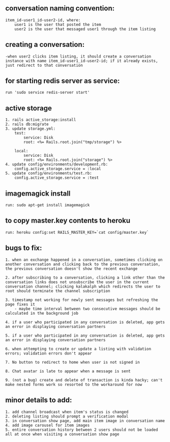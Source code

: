 ## conversation naming convention:
    item_id-user1_id-user2-id, where:
        user1 is the user that posted the item
        user2 is the user that messaged user1 through the item listing


## creating a conversation:
    -when user2 clicks item listing, it should create a conversation instance with name item_id-user1_id-user2-id; if it already exists, just redirect to that conversation

## for starting redis server as service:
    run 'sudo service redis-server start'

## active storage
    1. rails active_storage:install
    2. rails db:migrate
    3. update storage.yml:
        test:
            service: Disk
            root: <%= Rails.root.join("tmp/storage") %>

        local:
            service: Disk
            root: <%= Rails.root.join("storage") %>
    4. update config/environments/development.rb:
        config.active_storage.service = :local
    5. update config/environments/test.rb:
        config.active_storage.service = :test

## imagemagick install
    run: sudo apt-get install imagemagick

## to copy master.key contents to heroku
    run: heroku config:set RAILS_MASTER_KEY=`cat config/master.key`

## bugs to fix:
    1. when an exchange happened in a conversation, sometimes clicking on another conversation and clicking back to the previous conversation, the previous conversation doesn't show the recent exchange

    2. after subscribing to a conversation, clicking a link other than the conversation links does not unsubscribe the user in the current conversation channel; clicking kalakalph which redirects the user to root should terminate the channel subscription

    3. timestamp not working for newly sent messages but refreshing the page fixes it
        - maybe time interval between two consecutive messages should be calculated in the background job

    4. if a user who participated in any conversation is deleted, app gets an error in displaying conversation partners

    5. if a user who participated in any conversation is deleted, app gets an error in displaying conversation partners

    6. when attempting to create or update a listing with validation errors; validation errors don't appear

    7. No button to redirect to home when user is not signed in
    
    8. Chat avatar is late to appear when a message is sent

    9. (not a bug) create and delete of transaction is kinda hacky; can't make nested forms work so resorted to the workaround for now
## minor details to add:
    1. add channel broadcast when item's status is changed
    2. deleting listing should prompt a verification modal
    3. in conversation show page, add main item image in conversation name
    4. add image carousel for item images
    5. entire conversation history between 2 users should not be loaded all at once when visiting a conversation show page
